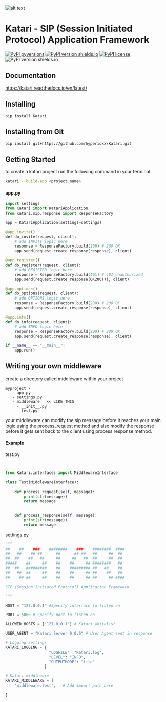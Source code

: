 ![alt text](https://github.com/hyperioxx/Katari/blob/master/Katari.png "Katari Logo")

# Katari - SIP (Session Initiated Protocol) Application Framework

[![PyPI pyversions](https://img.shields.io/pypi/status/Katari.svg)](https://pypi.org/project/Katari/)
[![PyPI version shields.io](https://img.shields.io/pypi/v/Katari.svg)](https://pypi.python.org/pypi/Katari/)
[![PyPI license](https://img.shields.io/pypi/l/Katari.svg)](https://pypi.python.org/pypi/Katari/)
![PyPI version shields.io](https://img.shields.io/pypi/dm/Katari.svg)


## Documentation 

https://katari.readthedocs.io/en/latest/


## Installing

```
pip install Katari 
```

## Installing from Git

```
pip install git+https://github.com/hyperioxx/Katari.git
```


## Getting Started

to create a katari project run the following command in your terminal

```bash
katari --build-app <project name>
```


#### app.py
```python
import settings
from Katari import KatariApplication
from Katari.sip.response import ResponseFactory

app = KatariApplication(settings=settings)

@app.invite()
def do_invite(request, client):
    # add INVITE logic here 
    response = ResponseFactory.build(200) # 200 OK
    app.send(request.create_response(response), client)

@app.register()
def do_register(request, client):
    # add REGISTER logic here 
    response = ResponseFactory.build(401) # 401 unauthorized 
    app.send(request.create_response(OK200()), client)

@app.options()
def do_options(request, client):
    # add OPTIONS logic here 
    response = ResponseFactory.build(200) # 200 OK
    app.send(request.create_response(response), client)

@app.info()
def do_info(request, client):
    # add INFO logic here 
    response = ResponseFactory.build(200) # 200 OK
    app.send(request.create_response(response), client)

if __name__ == "__main__":   
    app.run()

```


## Writing your own middleware

create a directory called middleware within your project

```
myproject -
   - app.py
   - settings.py
   - middleware   << LIKE THIS 
     - __init__.py
     - test.py
```

your middleware can modify the sip message before it reaches your main logic using the process_request method and also modify the response before it gets sent back to the client using process response method.

#### Example

test.py
```python 


from Katari.interfaces import MiddlewareInterface

class Test(MiddlewareInterface):
    
    def process_request(self, message):
        print(str(message))
        return message

    
    def process_response(self, message):
        print(str(message))
        return message

```
settings.py

```python
"""
##    ##    ###    ########    ###    ########  ####
##   ##    ## ##      ##      ## ##   ##     ##  ##
##  ##    ##   ##     ##     ##   ##  ##     ##  ##
#####    ##     ##    ##    ##     ## ########   ##
##  ##   #########    ##    ######### ##   ##    ##
##   ##  ##     ##    ##    ##     ## ##    ##   ##
##    ## ##     ##    ##    ##     ## ##     ## ####

SIP (Session Initiated Protocol) Application Framework

"""

HOST = "127.0.0.1" #Specify interface to listen on 

PORT = 5060 # Specify port to listen on

ALLOWED_HOSTS = ["127.0.0.1"] # Katari whitelist

USER_AGENT = "Katari Server 0.0.6" # User Agent sent in response 

# Logging settings
KATARI_LOGGING = {
                   "LOGFILE" :"Katari.log",
                   "LEVEL": "INFO", 
                   "OUTPUTMODE": "file"
                 }

# Katari middleware 
KATARI_MIDDLEWARE = [
    'middleware.test',   # Add import path here
    
]



```








